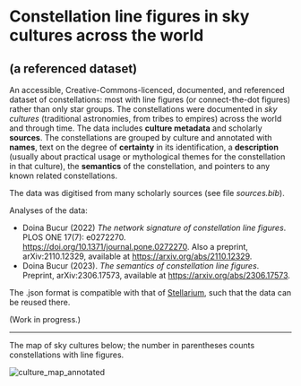 # Constellation line figures in sky cultures across the world
## (a referenced dataset)


An accessible, Creative-Commons-licenced, documented, and referenced dataset of constellations: most with line figures (or connect-the-dot figures) rather than only star groups. The constellations were documented in _sky cultures_ (traditional astronomies, from tribes to empires) across the world and through time. The data includes **culture metadata** and scholarly **sources**. The constellations are grouped by culture and annotated with **names**, text on the degree of **certainty** in its identification, a **description** (usually about practical usage or mythological themes for the constellation in that culture), the **semantics** of the constellation, and pointers to any known related constellations.

The data was digitised from many scholarly sources (see file _sources.bib_).

Analyses of the data:

- Doina Bucur (2022) _The network signature of constellation line figures_. PLOS ONE 17(7): e0272270. <https://doi.org/10.1371/journal.pone.0272270>. Also a preprint, arXiv:2110.12329, available at <https://arxiv.org/abs/2110.12329>.
- Doina Bucur (2023). _The semantics of constellation line figures_. Preprint, arXiv:2306.17573, available at <https://arxiv.org/abs/2306.17573>.

The .json format is compatible with that of [Stellarium](https://github.com/Stellarium/stellarium-skycultures), such that the data can be reused there.

(Work in progress.)

-------------------

The map of sky cultures below; the number in parentheses counts constellations with line figures.

![culture_map_annotated](https://github.com/doinab/constellation-lines/assets/3672108/7def8b60-c4a2-48bb-87e0-c959176ef2de)
